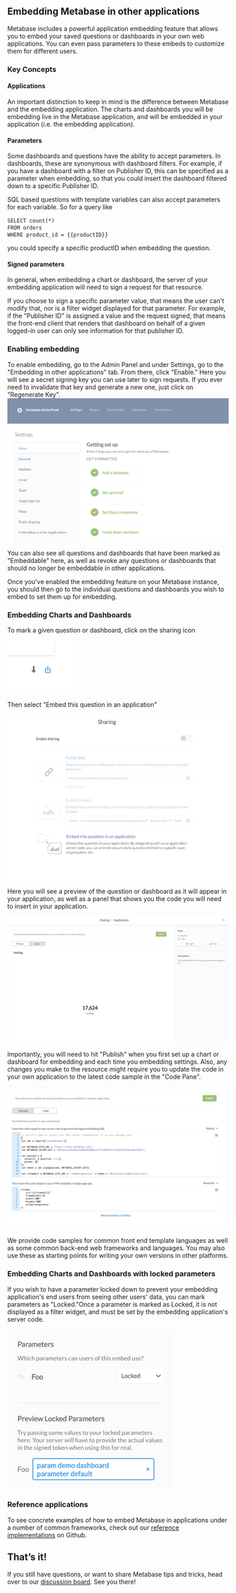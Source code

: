 ## Embedding Metabase in other applications

Metabase includes a powerful application embedding feature that allows you to embed your saved questions or dashboards in your own web applications. You can even pass parameters to these embeds to customize them for different users.
### Key Concepts

#### Applications
An important distinction to keep in mind is the difference between Metabase and the embedding application. The charts and dashboards you will be embedding live in the Metabase application, and will be embedded in your application (i.e. the embedding application). 

#### Parameters 
Some dashboards and questions have the ability to accept parameters. In dashboards, these are synonymous with dashboard filters. For example, if you have a dashboard with a filter on Publisher ID, this can be specified as a parameter when embedding, so that you could insert the dashboard filtered down to a specific Publisher ID.

SQL based questions with template variables can also accept parameters for each variable. So for a query like
```
SELECT count(*)
FROM orders
WHERE product_id = {{productID}}
```
you could specify a specific productID when embedding the question.

#### Signed parameters
In general, when embedding a chart or dashboard, the server of your embedding application will need to sign a request for that resource. 

If you choose to sign a specific parameter value, that means the user can't modify that, nor is a filter widget displayed for that parameter. For example, if the "Publisher ID" is assigned a value and the request signed, that means the front-end client that renders that dashboard on behalf of a given logged-in user can only see information for that publisher ID. 

### Enabling embedding
To enable embedding, go to the Admin Panel and under Settings, go to the "Embedding in other applications" tab. From there, click "Enable." Here you will see a secret signing key you can use later to sign requests. If you ever need to invalidate that key and generate a new one, just click on "Regenerate Key". 
![Enabling Embedding](images/embedding/01-enabling.png)

You can also see all questions and dashboards that have been marked as "Embeddable" here, as well as revoke any questions or dashboards that should no longer be embeddable in other applications. 

Once you've enabled the embedding feature on your Metabase instance, you should then go to the individual questions and dashboards you wish to embed to set them up for embedding.

### Embedding Charts and Dashboards

To mark a given question or dashboard, click on the sharing icon 

![Share icon](images/embedding/02-share-icon.png)

Then select "Embed this question in an application"

![Enable sharing for a question](images/embedding/03-enable-question.png)

Here you will see a preview of the question or dashboard as it will appear in your application, as well as a panel that shows you the code you will need to insert in your application. 

![Preview](images/embedding/04-preview.png)

Importantly, you will need to hit "Publish" when you first set up a  chart or dashboard for embedding and each time you embedding settings. Also, any changes you make to the resource might require you to update the code in your own application to the latest code sample in the "Code Pane". 

![Code samples for embedding](images/embedding/05-code.png)

We provide code samples for common front end template languages as well as some common back-end web frameworks and languages. You may also use these as starting points for writing your own versions in other platforms.


### Embedding Charts and Dashboards with locked parameters
If you wish to have a parameter locked down to prevent your embedding application's end users from seeing other users' data, you can mark parameters as "Locked."Once a parameter is marked as Locked, it is not displayed as a filter widget, and must be set by the embedding application's server code. 

![Locked parameters](images/embedding/06-locked.png)

### Reference applications
To see concrete examples of how to embed Metabase in applications under a number of common frameworks, check out our [reference implementations](https://github.com/metabase/embedding-reference-apps) on Github.

## That’s it!
If you still have questions, or want to share Metabase tips and tricks, head over to our [discussion board](http://discourse.metabase.com/). See you there!
